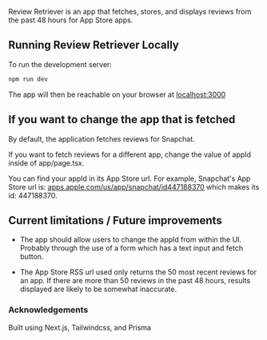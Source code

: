 Review Retriever is an app that fetches, stores, and displays reviews from the past 48 hours for App Store apps.

## Running Review Retriever Locally

To run the development server:

```bash
npm run dev
```

The app will then be reachable on your browser at [localhost:3000](localhost:3000)

## If you want to change the app that is fetched

By default, the application fetches reviews for Snapchat.

If you want to fetch reviews for a different app, change the value of appId inside of app/page.tsx.

You can find your appId in its App Store url. For example, Snapchat's App Store url is: [apps.apple.com/us/app/snapchat/id447188370](https://apps.apple.com/us/app/snapchat/id447188370) which makes its id: 447188370.

## Current limitations / Future improvements

* The app should allow users to change the appId from within the UI. Probably through the use of a form which has a text input and fetch button.

* The App Store RSS url used only returns the 50 most recent reviews for an app. If there are more than 50 reviews in the past 48 hours, results displayed are likely to be somewhat inaccurate.

### Acknowledgements

Built using Next.js, Tailwindcss, and Prisma
